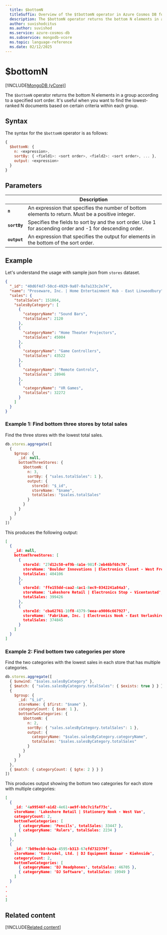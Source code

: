 ```yaml
---
  title: $bottomN
  titleSuffix: Overview of the $tbottomN operator in Azure Cosmos DB for MongoDB vCore
  description: The $bottomN operator returns the bottom N elements in a group according to a specified sort order.
  author: suvishodcitus
  ms.author: suvishod
  ms.service: azure-cosmos-db
  ms.subservice: mongodb-vcore
  ms.topic: language-reference
  ms.date: 02/12/2025
---
```


# $bottomN

[!INCLUDE[MongoDB (vCore)](~/reusable-content/ce-skilling/azure/includes/cosmos-db/includes/appliesto-mongodb-vcore.md)]

The `$bottomN` operator returns the bottom N elements in a group according to a specified sort order. It's useful when you want to find the lowest-ranked N documents based on certain criteria within each group.

## Syntax

The syntax for the `$bottomN` operator is as follows:

```javascript
{
  $bottomN: {
    n: <expression>,
    sortBy: { <field1>: <sort order>, <field2>: <sort order>, ... },
    output: <expression>
  }
}
```

## Parameters

| | Description |
| --- | --- |
| **`n`** | An expression that specifies the number of bottom elements to return. Must be a positive integer. |
| **`sortBy`** | Specifies the fields to sort by and the sort order. Use 1 for ascending order and -1 for descending order. |
| **`output`** | An expression that specifies the output for elements in the bottom of the sort order. |

## Example

Let's understand the usage with sample json from `stores` dataset.

```json
{
  "_id": "40d6f4d7-50cd-4929-9a07-0a7a133c2e74",
  "name": "Proseware, Inc. | Home Entertainment Hub - East Linwoodbury",
  "sales": {
    "totalSales": 151864,
    "salesByCategory": [
      {
        "categoryName": "Sound Bars",
        "totalSales": 2120
      },
      {
        "categoryName": "Home Theater Projectors",
        "totalSales": 45004
      },
      {
        "categoryName": "Game Controllers",
        "totalSales": 43522
      },
      {
        "categoryName": "Remote Controls",
        "totalSales": 28946
      },
      {
        "categoryName": "VR Games",
        "totalSales": 32272
      }
    ]
  }
}
```

### Example 1: Find bottom three stores by total sales

Find the three stores with the lowest total sales.

```javascript
db.stores.aggregate([
  {
    $group: {
      _id: null,
      bottomThreeStores: {
        $bottomN: {
          n: 3,
          sortBy: { "sales.totalSales": 1 },
          output: {
            storeId: "$_id",
            storeName: "$name",
            totalSales: "$sales.totalSales"
          }
        }
      }
    }
  }
])
```

This produces the following output:

```json
[
  {
    _id: null,
    bottomThreeStores: [
      {
        storeId: '27d12c50-ef9b-4a1e-981f-2eb46bf68c70',
        storeName: 'Boulder Innovations | Electronics Closet - West Freddy',
        totalSales: 404106
      },
      {
        storeId: 'ffe155dd-caa2-4ac1-8ec9-0342241a84a3',
        storeName: 'Lakeshore Retail | Electronics Stop - Vicentastad',
        totalSales: 399426
      },
      {
        storeId: 'cba62761-10f8-4379-9eea-a9006c667927',
        storeName: 'Fabrikam, Inc. | Electronics Nook - East Verlashire',
        totalSales: 374845
      }
    ]
  }
]
```

### Example 2: Find bottom two categories per store

Find the two categories with the lowest sales in each store that has multiple categories.

```javascript
db.stores.aggregate([
  { $unwind: "$sales.salesByCategory" },
  { $match: { "sales.salesByCategory.totalSales": { $exists: true } } },
  {
    $group: {
      _id: "$_id",
      storeName: { $first: "$name" },
      categoryCount: { $sum: 1 },
      bottomTwoCategories: {
        $bottomN: {
          n: 2,
          sortBy: { "sales.salesByCategory.totalSales": 1 },
          output: {
            categoryName: "$sales.salesByCategory.categoryName",
            totalSales: "$sales.salesByCategory.totalSales"
          }
        }
      }
    }
  },
  { $match: { categoryCount: { $gte: 2 } } }
])
```

This produces output showing the bottom two categories for each store with multiple categories:

```json
[
  {
    _id: '4a99546f-a1d2-4e61-ae9f-b8c7c1faf73c',
    storeName: 'Lakeshore Retail | Stationery Nook - West Van',
    categoryCount: 2,
    bottomTwoCategories: [
      { categoryName: 'Pencils', totalSales: 33447 },
      { categoryName: 'Rulers', totalSales: 2234 }
    ]
  },
  {
    _id: '7b09ecb8-ba2a-4595-b313-67cfd732379f',
    storeName: 'VanArsdel, Ltd. | DJ Equipment Bazaar - Kiehnside',
    categoryCount: 2,
    bottomTwoCategories: [
      { categoryName: 'DJ Headphones', totalSales: 46705 },
      { categoryName: 'DJ Software', totalSales: 19949 }
    ]
  }
.
.
.
]
```

## Related content

[!INCLUDE[Related content](../includes/related-content.md)]
